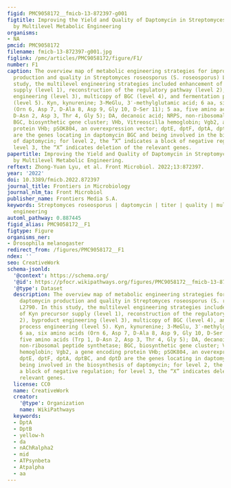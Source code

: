 ```yaml
---
figid: PMC9058172__fmicb-13-872397-g001
figtitle: Improving the Yield and Quality of Daptomycin in Streptomyces roseosporus
  by Multilevel Metabolic Engineering
organisms:
- NA
pmcid: PMC9058172
filename: fmicb-13-872397-g001.jpg
figlink: /pmc/articles/PMC9058172/figure/F1/
number: F1
caption: The overview map of metabolic engineering strategies for improving daptomycin
  production and quality in Streptomyces roseosporus (S. roseosporus) L2790. In this
  study, the multilevel engineering strategies included enhancement of Kyn precursor
  supply (level 1), reconstruction of the regulatory pathway (level 2), byproduct
  engineering (level 3), multicopy of BGC (level 4), and fermentation process engineering
  (level 5). Kyn, kynurenine; 3-MeGlu, 3′-methylglutamic acid; 6 aa, six amino acids
  (Orn 6, Asp 7, D-Ala 8, Asp 9, Gly 10, D-Ser 11); 5 aa, five amino acids (Trp 1,
  D-Asn 2, Asp 3, Thr 4, Gly 5); DA, decanoic acid; NRPS, non-ribosomal peptide synthetase;
  BGC, biosynthetic gene cluster; VHb, Vitreoscilla hemoglobin; Vgb2, a gene encoding
  protein VHb; pSOK804, an overexpression vector; dptE, dptF, dptA, dptBC, and dptD
  are the genes locating in daptomycin BGC and being involved in the biosynthesis
  of daptomycin; for level 2, the “X” indicates a block of negative regulation; for
  level 3, the “X” indicates deletion of the relevant genes.
papertitle: Improving the Yield and Quality of Daptomycin in Streptomyces roseosporus
  by Multilevel Metabolic Engineering.
reftext: Zhong-Yuan Lyu, et al. Front Microbiol. 2022;13:872397.
year: '2022'
doi: 10.3389/fmicb.2022.872397
journal_title: Frontiers in Microbiology
journal_nlm_ta: Front Microbiol
publisher_name: Frontiers Media S.A.
keywords: Streptomyces roseosporus | daptomycin | titer | quality | multi-level metabolic
  engineering
automl_pathway: 0.887445
figid_alias: PMC9058172__F1
figtype: Figure
organisms_ner:
- Drosophila melanogaster
redirect_from: /figures/PMC9058172__F1
ndex: ''
seo: CreativeWork
schema-jsonld:
  '@context': https://schema.org/
  '@id': https://pfocr.wikipathways.org/figures/PMC9058172__fmicb-13-872397-g001.html
  '@type': Dataset
  description: The overview map of metabolic engineering strategies for improving
    daptomycin production and quality in Streptomyces roseosporus (S. roseosporus)
    L2790. In this study, the multilevel engineering strategies included enhancement
    of Kyn precursor supply (level 1), reconstruction of the regulatory pathway (level
    2), byproduct engineering (level 3), multicopy of BGC (level 4), and fermentation
    process engineering (level 5). Kyn, kynurenine; 3-MeGlu, 3′-methylglutamic acid;
    6 aa, six amino acids (Orn 6, Asp 7, D-Ala 8, Asp 9, Gly 10, D-Ser 11); 5 aa,
    five amino acids (Trp 1, D-Asn 2, Asp 3, Thr 4, Gly 5); DA, decanoic acid; NRPS,
    non-ribosomal peptide synthetase; BGC, biosynthetic gene cluster; VHb, Vitreoscilla
    hemoglobin; Vgb2, a gene encoding protein VHb; pSOK804, an overexpression vector;
    dptE, dptF, dptA, dptBC, and dptD are the genes locating in daptomycin BGC and
    being involved in the biosynthesis of daptomycin; for level 2, the “X” indicates
    a block of negative regulation; for level 3, the “X” indicates deletion of the
    relevant genes.
  license: CC0
  name: CreativeWork
  creator:
    '@type': Organization
    name: WikiPathways
  keywords:
  - DptA
  - DptB
  - yellow-h
  - da
  - nAChRalpha2
  - mid
  - ATPsynbeta
  - Atpalpha
  - aa
---
```

